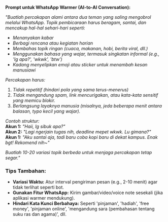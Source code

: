 **Prompt untuk WhatsApp Warmer (AI-to-AI Conversation):**  

*"Buatlah percakapan alami antara dua teman yang saling mengobrol melalui WhatsApp. Topik pembicaraan harus beragam, santai, dan mencakup hal-hal sehari-hari seperti:*  
- *Menanyakan kabar*  
- *Berbagi rencana atau kegiatan harian*  
- *Membahas topik ringan (cuaca, makanan, hobi, berita viral, dll.)*  
- *Menggunakan bahasa yang wajar, termasuk singkatan informal (e.g., 'lg apa?', 'wkwk', 'btw')*  
- *Kadang menyelipkan emoji atau sticker untuk menambah kesan manusiawi*  

*Percakapan harus:*  
1. *Tidak repetitif (hindari pola yang sama terus-menerus)*  
2. *Tidak mengandung spam, link mencurigakan, atau kata-kata sensitif yang memicu blokir.*  
3. *Berlangsung layaknya manusia (misalnya, jeda beberapa menit antara balasan, typo kecil yang wajar).*  

*Contoh struktur:*  
**Akun 1:** *"Haii, lg sibuk apa?"*  
**Akun 2:** *"Lagi ngerjain tugas nih, deadline mepet wkwk. Lu gimana?"*  
**Akun 1:** *"Aku santai aja, tadi baru coba kopi baru di dekat kampus. Enak bgt! Rekomend nih~"*  

*Buatlah 10-20 variasi topik berbeda untuk menjaga percakapan tetap segar."*  

### **Tips Tambahan:**  
- **Variasi Waktu:** Atur interval pengiriman pesan (e.g., 2-10 menit) agar tidak terlihat seperti bot.  
- **Gunakan Fitur WhatsApp:** Kirim gambar/video/voice note sesekali (jika aplikasi warmer mendukung).  
- **Hindari Kata Kunci Berbahaya:** Seperti 'pinjaman', 'hadiah', 'free money', 'pinjaman online', 'mengandung sara (pembahasan tentang suku ras dan agama)', dll.  

